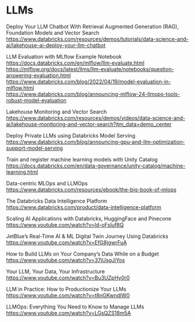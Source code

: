 # LLMs 

Deploy Your LLM Chatbot With Retrieval Augmented Generation (RAG), Foundation Models and Vector Search<BR>
https://www.databricks.com/resources/demos/tutorials/data-science-and-ai/lakehouse-ai-deploy-your-llm-chatbot

LLM Evaluation with MLflow Example Notebook<BR>
https://docs.databricks.com/en/mlflow/llm-evaluate.html<BR>
https://mlflow.org/docs/latest/llms/llm-evaluate/notebooks/question-answering-evaluation.html<BR>
https://www.databricks.com/blog/2022/04/19/model-evaluation-in-mlflow.html<BR>
https://www.databricks.com/blog/announcing-mlflow-24-llmops-tools-robust-model-evaluation<BR>

Lakehouse Monitoring and Vector Search<BR>
https://www.databricks.com/resources/demos/videos/data-science-and-ai/lakehouse-monitoring-and-vector-search?itm_data=demo_center

Deploy Private LLMs using Databricks Model Serving<BR>
https://www.databricks.com/blog/announcing-gpu-and-llm-optimization-support-model-serving

Train and register machine learning models with Unity Catalog<BR>
https://docs.databricks.com/en/data-governance/unity-catalog/machine-learning.html

Data-centric MLOps and LLMOps<BR>
https://www.databricks.com/resources/ebook/the-big-book-of-mlops

The Databricks Data Intelligence Platform<BR>
https://www.databricks.com/product/data-intelligence-platform

Scaling AI Applications with Databricks, HuggingFace and Pinecone<BR>
https://www.youtube.com/watch?v=ld-oFsluf8Q

JetBlue’s Real-Time AI & ML Digital Twin Journey Using Databricks<BR>
https://www.youtube.com/watch?v=EfG8jgwrFuA

How to Build LLMs on Your Company’s Data While on a Budget<BR>
https://www.youtube.com/watch?v=37iUsgJiYos

Your LLM, Your Data, Your Infrastructure<BR>
https://www.youtube.com/watch?v=Bu3UZpHy0r0

LLM in Practice: How to Productionize Your LLMs<BR>
https://www.youtube.com/watch?v=t8nGKwndIW0

LLMOps: Everything You Need to Know to Manage LLMs<BR>
https://www.youtube.com/watch?v=LGsQZS18m5A
